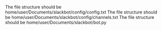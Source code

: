 The file structure should be home/user/Documents/slackbot/config/config.txt
The file structure should be home/user/Documents/slackbot/config/channels.txt
The file structure should be home/user/Documents/slackbot/bot.py
